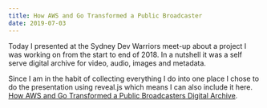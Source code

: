 ```yaml
---
title: How AWS and Go Transformed a Public Broadcaster
date: 2019-07-03
---
```


Today I presented at the Sydney Dev Warriors meet-up about a project I was working on from the start to end of 2018. In a nutshell it was a self serve digital archive for video, audio, images and metadata.

Since I am in the habit of collecting everything I do into one place I chose to do the presentation using reveal.js which means I can also include it here. [How AWS and Go Transformed a Public Broadcasters Digital Archive](https://boyter.org/static/aws-go-archive-presso/).